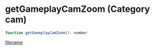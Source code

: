 # getGameplayCamZoom (Category cam)

```js
function getGameplayCamZoom(): number
```

[filename](getGameplayCamZoom_m.md ':include')